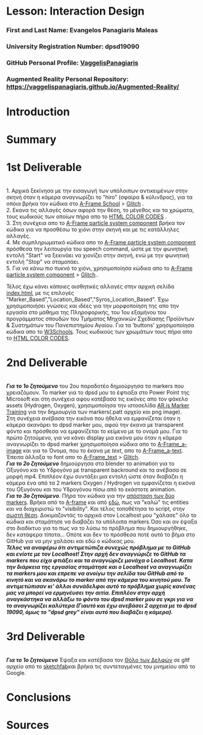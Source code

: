 # Lesson: Interaction Design

### First and Last Name: Evangelos Panagiaris Maleas
### University Registration Number: dpsd19090
### GitHub Personal Profile: [VaggelisPanagiaris](https://github.com/VaggelisPanagiaris)
### Augmented Reality Personal Repository: https://vaggelispanagiaris.github.io/Augmented-Reality/

# Introduction

# Summary


# 1st Deliverable
<br />1. Αρχικά ξεκίνησα με την εισαγωγή των υπόλοιπων αντικειμένων στην σκηνή όταν η κάμερα αναγνωρίζει το "hiro" (σφαίρα & κύλινδρος), για τα οπόια βρήκα τον κώδικα στο [A-Frame School](https://aframe.io/aframe-school/#/4/1) > [Glitch](https://glitch.com/~aframe-school-position) .
<br /> 2. Εκανα τις αλλαγές όσων αφορά την θέση, το μέγεθος και τα χρώματα, τους κωδικούς των οποίων πήρα απο το [HTML COLOR CODES](https://htmlcolorcodes.com/) . 
<br />3. Στη συνέχεια απο το [A-Frame particle system component](https://www.npmjs.com/package/aframe-particle-system-component) βρήκα τον κώδικα για να προσθέσω το χιόνι στην σκηνή και με τις κατάλληλες αλλαγές.
<br />4. Με συμπληρωματικό κώδικα απο το [A-Frame particle system component](https://www.npmjs.com/package/aframe-speech-command-component) πρόσθεσα την λειτουργία του speech command, ώστε με την φωνητική εντολή "Start" να ξεκινάει να χιονίζει στην σκηνή, ενώ με την φωνητική εντολή "Stop" να σταματάει.
<br />5. Για να κάνω πιο πυκνό το χιόνι, χρησιμοποίησα κώδικα απο το [A-Frame particle system component](https://aframe.io/aframe-school/#/8) > [Glitch](https://glitch.com/~aframe-school-registry)..

Τέλος έχω κάνει κάποιες αισθητικές αλλαγές στην αρχική σελίδα [index.html](https://vaggelispanagiaris.github.io/Augmented-Reality/), με τις επιλογές "Marker_Based","Location_Based","Syros_Location_Based". Έχω χρησιμοποιήσει γνώσεις και ιδέες για την μορφοποίηση της απο την εργασία στο μάθημα της Πληροφορικής, του 1ου εξαμήνου του προγράμματος σπουδών του Τμήματος Μηχανικών Σχεδίασης Προϊόντων & Συστημάτων του Πανεπιστημίου Αγαίου. Για τα 'buttons' χρησιμοποίησα κώδικα απο το [W3Schools](https://www.w3schools.com/howto/howto_css_animate_buttons.asp). Τους κωδικούς των χρωμάτων τους πήρα απο το [HTML COLOR CODES](https://htmlcolorcodes.com/). 

# 2nd Deliverable
<br /> ***Για το 1ο ζητούμενο*** του 2ου παραδοτέο δημιούργησα τα markers που χρειαζόμουν. Το marker για το dpsd μου το έφτιαξα στο Power Point της Microsoft και στη συνέχεια αφου κατέβασα τις εικόνες απο τον φάκελο assets (Hydrogen, Oxygen), χρησιμοποίησα την ιστοσελίδα [AR.js Marker Training](https://jeromeetienne.github.io/AR.js/three.js/examples/marker-training/examples/generator.html) για την δημιουργία των markers(.patt αρχείο και png image).
<br />Στη συνέχεια ανέβασα την εικόνα που ήθελα να εμφανίζεται όταν η κάμερα σκανάρει το dpsd marker μου, αφού την έκανα με transparent φόντο και πρόσθεσα να εμφανίζεται το κείμενο με το ονομά μου. Για το πρώτο ζητούμενο, για να κάνει display μια εικόνα μου όταν η κάμερα αναγνωρίζει το dpsd marker χρησιμοποίησα κώδικα απο το [A-Frame_a-image](https://aframe.io/docs/1.3.0/primitives/a-image.html#example) και για το Όνομα, που το έκανα με *text*, απο το [A-Frame_a-text](https://aframe.io/docs/1.3.0/primitives/a-text.html#example). Έπειτα άλλαξα το font απο το [A-Frame_text](https://aframe.io/docs/1.3.0/components/text.html#fonts2_dejavu) > [Glitch](https://glitch.com/~aframe-text-fonts-demo). 
<br /> ***Για το 2ο ζητούμενο*** δημιούργησα στο blender τα animation για το Οξυγόνο και το Υδρογόνο με transparent backround και τα ανέβασα σε μορφή mp4. Επιπλέον έχω συντάξει μια εντολή ώστε όταν διαβάζει η κάμερα ένα από τα 2 markers Oxygen / Hydrogen να εμφανίζεται η εικόνα του Οξυγόνου και του Υδρογόνου πίσω από το εκάστοτε animation.
<br />***Για το 3ο ζητούμενο***. Πήρα τον κώδικα για την [απόσταση των δύο markers](https://stackoverflow.com/questions/61239107/how-to-get-marker-position-x-y-ar-js). Βρήκα από το [Α-frame](https://aframe.io/docs/1.3.0/core/entity.html#properties) και από [εδώ](https://stackoverflow.com/questions/67578125/a-frame-show-gltf-model-if-variable-has-a-certain-value), πως να "καλώ" τις entities και να διαχειριστώ το "visibility". Και τέλος τοποθέτησα το script, στην [σωστή θέση](https://aframe.io/docs/0.8.0/introduction/writing-a-component.html). Δοκιμαζοντάς το αρχικά στον Localhost μου "χάλασε" όλο το κώδικα και σταμάτησε να διαβάζει τα υπόλοιπα markers.Όσο και αν έψαξα στο διαδίκτυο για το πως να το λύσω το πρόβλημα που δημιουργήθηκε, δεν κατάφερα τίποτα... Οπότε και δεν το πρόσθεσα ποτέ αυτό το βήμα στο GitHub για να μην χαλάσει και εδώ ο κώδικας μου.
<br />***Τέλος να αναφέρω ότι αντιμετώπιζα συνεχώς πρόβλημα με το GitHub και ενίοτε με τον Localhost! Στην αρχή δεν αναγνώριζε το GitHub τα markers που είχα φτιάξει και τα αναγνώριζε μονάχα ο Localhost. Κατα την διάρκεια της εργασίας σταμάτησε και ο Localhost να αναγνωρίζει τα markers μου και επρεπε να ανοίγω την σελίδα του GitHub από το κινητό και να σκανάρω το marker από την κάμερα του κινητού μου. Το αντιμετώπισαν κι' άλλοι συνάδελφοι αυτό το πρόβλημα χωρίς κανένας μας να μπορεί να ερμηνέυσει την αιτία. Επιπλέον στην αρχή αναγκάστηκα να αλλάξω το φόντο του dpsd marker μου σε γκρι για να το αναγνωρίζει καλύτερα (Γιαυτό και έχω ανεβάσει 2 αρχεια με το dpsd 19090, όμως το "dpsd grey" είναι αυτό που διαβάζει η κάμερα).***
# 3rd Deliverable 
<br /> ***Για το 1ο ζητούμενο*** Έψαξα και κατέβασα τον [Θόλο των Δελφών](https://el.wikipedia.org/wiki/%CE%98%CF%8C%CE%BB%CE%BF%CF%82_%CF%84%CF%89%CE%BD_%CE%94%CE%B5%CE%BB%CF%86%CF%8E%CE%BD) σε gltf αρχείο από το [sketchfab](https://sketchfab.com/search?q=tholos+delphi&type=models)και βρήκα τις συντεταγμένες του μνημείου από το Google.

# Conclusions


# Sources

